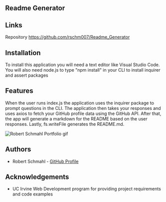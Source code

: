 Readme Generator
-----------------------------


Links
-----------------------------

Repository <a href="https://github.com/rschm007/Readme_Generator">https://github.com/rschm007/Readme_Generator</a>

Installation
-----------------------------

To install this application you will need a text editor like Visual Studio Code. You will also need node.js to type "npm install" in your CLI to install inquirer and assert packages

Features
-----------------------------
When the user runs index.js the application uses the inquirer package to prompt questions in the CLI. The application then takes your responses and uses axios to fetch your GitHub profile data using the GitHub API. After that, the app will generate a markdown for the README based on the user responses. Lastly, fs.writeFile generates the README.md.

<img src="https://raw.githubusercontent.com/rschm007/Portfolio_Page/master/assets/imgs/portfolio_gif-1.gif" alt="Robert Schmahl Portfolio gif" style="max-width:100%;">


Authors
-----------------------------
<ul>
  <li>Robert Schmahl - <a href="https://github.com/rschm007">GitHub Profile</a></li>
</ul>

Acknowledgements
-----------------------------
<ul>
  <li>UC Irvine Web Development program for providing project requirements and code examples</li>
</ul>

